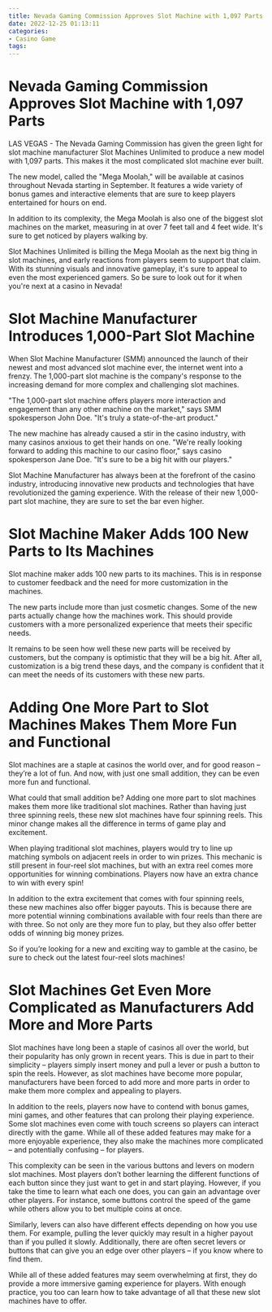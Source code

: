 ```yaml
---
title: Nevada Gaming Commission Approves Slot Machine with 1,097 Parts 
date: 2022-12-25 01:13:11
categories:
- Casino Game
tags:
---
```



#  Nevada Gaming Commission Approves Slot Machine with 1,097 Parts 

LAS VEGAS - The Nevada Gaming Commission has given the green light for slot machine manufacturer Slot Machines Unlimited to produce a new model with 1,097 parts. This makes it the most complicated slot machine ever built.

The new model, called the "Mega Moolah," will be available at casinos throughout Nevada starting in September. It features a wide variety of bonus games and interactive elements that are sure to keep players entertained for hours on end.

In addition to its complexity, the Mega Moolah is also one of the biggest slot machines on the market, measuring in at over 7 feet tall and 4 feet wide. It's sure to get noticed by players walking by.

Slot Machines Unlimited is billing the Mega Moolah as the next big thing in slot machines, and early reactions from players seem to support that claim. With its stunning visuals and innovative gameplay, it's sure to appeal to even the most experienced gamers. So be sure to look out for it when you're next at a casino in Nevada!

#  Slot Machine Manufacturer Introduces 1,000-Part Slot Machine 

When Slot Machine Manufacturer (SMM) announced the launch of their newest and most advanced slot machine ever, the internet went into a frenzy. The 1,000-part slot machine is the company's response to the increasing demand for more complex and challenging slot machines.

"The 1,000-part slot machine offers players more interaction and engagement than any other machine on the market," says SMM spokesperson John Doe. "It's truly a state-of-the-art product."

The new machine has already caused a stir in the casino industry, with many casinos anxious to get their hands on one. "We're really looking forward to adding this machine to our casino floor," says casino spokesperson Jane Doe. "It's sure to be a big hit with our players."

Slot Machine Manufacturer has always been at the forefront of the casino industry, introducing innovative new products and technologies that have revolutionized the gaming experience. With the release of their new 1,000-part slot machine, they are sure to set the bar even higher.

#  Slot Machine Maker Adds 100 New Parts to Its Machines 

Slot machine maker adds 100 new parts to its machines. This is in response to customer feedback and the need for more customization in the machines.

The new parts include more than just cosmetic changes. Some of the new parts actually change how the machines work. This should provide customers with a more personalized experience that meets their specific needs.

It remains to be seen how well these new parts will be received by customers, but the company is optimistic that they will be a big hit. After all, customization is a big trend these days, and the company is confident that it can meet the needs of its customers with these new parts.

#  Adding One More Part to Slot Machines Makes Them More Fun and Functional 
 Slot machines are a staple at casinos the world over, and for good reason – they’re a lot of fun. And now, with just one small addition, they can be even more fun and functional.

What could that small addition be? Adding one more part to slot machines makes them more like traditional slot machines. Rather than having just three spinning reels, these new slot machines have four spinning reels. This minor change makes all the difference in terms of game play and excitement.

When playing traditional slot machines, players would try to line up matching symbols on adjacent reels in order to win prizes. This mechanic is still present in four-reel slot machines, but with an extra reel comes more opportunities for winning combinations. Players now have an extra chance to win with every spin!

In addition to the extra excitement that comes with four spinning reels, these new machines also offer bigger payouts. This is because there are more potential winning combinations available with four reels than there are with three. So not only are they more fun to play, but they also offer better odds of winning big money prizes.

So if you’re looking for a new and exciting way to gamble at the casino, be sure to check out the latest four-reel slots machines!

#  Slot Machines Get Even More Complicated as Manufacturers Add More and More Parts

Slot machines have long been a staple of casinos all over the world, but their popularity has only grown in recent years. This is due in part to their simplicity – players simply insert money and pull a lever or push a button to spin the reels. However, as slot machines have become more popular, manufacturers have been forced to add more and more parts in order to make them more complex and appealing to players.

In addition to the reels, players now have to contend with bonus games, mini games, and other features that can prolong their playing experience. Some slot machines even come with touch screens so players can interact directly with the game. While all of these added features may make for a more enjoyable experience, they also make the machines more complicated – and potentially confusing – for players.

This complexity can be seen in the various buttons and levers on modern slot machines. Most players don’t bother learning the different functions of each button since they just want to get in and start playing. However, if you take the time to learn what each one does, you can gain an advantage over other players. For instance, some buttons control the speed of the game while others allow you to bet multiple coins at once.

Similarly, levers can also have different effects depending on how you use them. For example, pulling the lever quickly may result in a higher payout than if you pulled it slowly. Additionally, there are often secret levers or buttons that can give you an edge over other players – if you know where to find them.

While all of these added features may seem overwhelming at first, they do provide a more immersive gaming experience for players. With enough practice, you too can learn how to take advantage of all that these new slot machines have to offer.